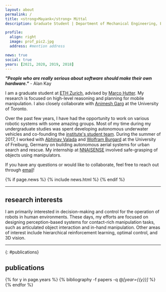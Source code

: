 ```yaml
---
layout: about
permalink: /
title: <strong>Mayank</strong> Mittal
description: Graduate Student | Department of Mechanical Engineering, ETH Zurich

profile:
  align: right
  image: prof_pic2.jpg
  address: #mention address

news: true
social: true
years: [2021, 2020, 2019, 2018]
---
```


___"People who are really serious about software should make their own hardware."___ - Alan Kay

I am a graduate student at [ETH Zurich](https://ethz.ch/en.html), advised by [Marco Hutter](http://www.rsl.ethz.ch/the-lab/people/person-detail.html?persid=121911).
My research is focused on high-level reasoning and planning for mobile manipulation.
I also closely collaborate with [Animesh Garg](https://animesh.garg.tech/) at the University of Toronto.

Over the past few years, I have had the opportunity to work on various robotic systems with some amazing groups.
Most of my time during my undergraduate studies was spent developing autonomous underwater vehicles and co-founding the [institute's student team](http://auv-iitk.github.io/).
During the summer of 2017, I worked with [Abhinav Valada](http://www2.informatik.uni-freiburg.de/~valada/) and [Wolfram Burgard](http://www2.informatik.uni-freiburg.de/~burgard/) at the University of Freiburg, Germany on building autonomous aerial systems for urban search and rescue.
My internship at [NNAISENSE](https://nnaisense.com/) involved safe-grasping of objects using manipulators.

If you have any questions or would like to collaborate, feel free to reach out through
[email](mailto:mittalma@ethz.ch)!

<!-- For available student projects with me at RSL, please check [here](https://rsl.ethz.ch/education-students.html). -->

<div class="post">

  {% if page.news %}
    {% include news.html %}
  {% endif %}

</div>

---

## __research interests__

I am primarily interested in decision-making and control for the operation of robots in human environments.
These days, my efforts are focused on designing perception-based systems for contact-rich manipulation tasks, such as articulated object interaction and in-hand manipulation.
Other areas of interest include hierarchical reinforcement learning, optimal control, and 3D vision.

---

{: #publications}
## __publications__

{% for y in page.years %}
  {% bibliography -f papers -q @*[year={{y}}]* %}
{% endfor %}
